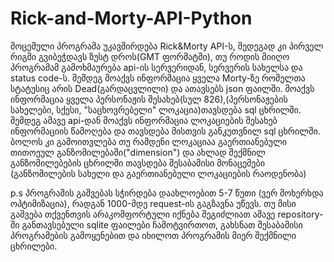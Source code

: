# Rick-and-Morty-API-Python
მოცემული პროგრამა უკავშირდება Rick&Morty API-ს, შედეგად კი პირველ რიგში გვიბეჭდავს ზუსტ დროს(GMT ფორმატში), თუ როდის მიიღო პროგრამამ გამოხმაურება api-ის სერვერიდან, სერვერის სახელსა და status code-ს.
შემდეგ მოაქვს ინფორმაცია ყველა Morty-ზე რომელთა სტატუსიც არის Dead(გარდაცვლილი) და ათავსებს json ფაილში.
მოაქვს ინფორმაცია ყველა პერსონაჟის შესახებ(სულ 826),(პერსონაჟების სახელები, სქესი, "საცხოვრებელი" ლოკაცია)თავსდება sql ცხრილში.
შემდეგ ამავე api-დან მოაქვს ინფორმაცია ლოკაციების შესახებ ინფორმაციის წამოღება და თავსდება მისთვის განკუთვნილ  sql ცხრილში.
ბოლოს კი  გამოითვლება თუ რამდენი ლოკაციაა გაერთიანებული თითოეულ განზომილებაში("dimension") 
და ახლად შექმნილ განზომილებების ცხრილში თავსდება შესაბამისი მონაცემები (განზომილების სახელი და გაერთიანებული ლოკაციების რაოდენობა)

p.s პროგრამის გაშვებას სჭირდება დაახლოებით 5-7 წუთი (ვერ მოხერხდა ოპტიმიზაცია), რადგან 1000-მდე request-ის გაგზავნა უწევს.
თუ მისი გაშვება თქვენთვის არაკომფორტული იქნება შეგიძლიათ ამავე repository-ში განთავსებული sqlite ფაილები ჩამოტვირთოთ, გახსნათ შესაბამისი პროგრამების გამოყენებით
და იხილოთ პროგრამის მიერ შექმნილი ცხრილები.

